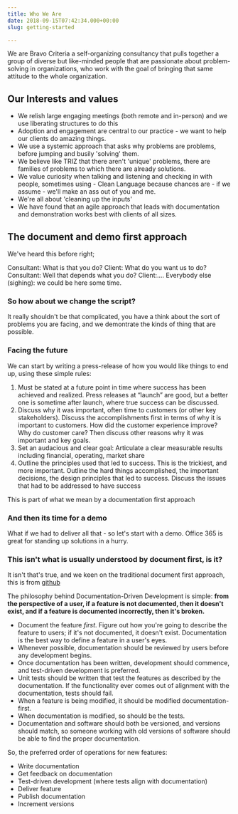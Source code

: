 ```yaml
---
title: Who We Are
date: 2018-09-15T07:42:34.000+00:00
slug: getting-started

---
```

We are Bravo Criteria a self-organizing consultancy that pulls together a group of diverse but like-minded people that are passionate about problem-solving in organizations, who work with the goal of bringing that same attitude to the whole organization.

## Our Interests and values

* We relish large engaging meetings (both remote and in-person) and we use liberating structures to do this
* Adoption and engagement are central to our practice - we want to help our clients do amazing things.
* We use a systemic approach that asks why problems are problems, before jumping and busily 'solving' them.
* We believe like TRIZ that there aren't 'unique' problems, there are families of problems to which there are already solutions.
* We value curiosity when talking and listening and checking in with people, sometimes using - Clean Language because chances are - if we assume - we'll make an ass out of you and me.
* We're all about 'cleaning up the inputs'
* We have found that an agile approach that leads with documentation and demonstration works best with clients of all sizes.

## The document and demo first approach

We've heard this before right;

Consultant: What is that you do?
Client: What do you want us to do?
Consultant: Well that depends what you do?
Client:....
Everybody else (sighing): we could be here some time.

### So how about we change the script?

It really shouldn't be that complicated, you have a think about the sort of problems you are facing, and we demontrate the kinds of thing that are possible.

### Facing the future

We can start by writing a press-release of how you would like things to end up, using these simple rules:

1. Must be stated at a future point in time where success has been achieved and realized.  Press releases at “launch” are good, but a better one is sometime after launch, where true success can be discussed.
2. Discuss why it was important, often time to customers (or other key stakeholders).  Discuss the accomplishments first in terms of why it is important to customers.  How did the customer experience improve?  Why do customer care?  Then discuss other reasons why it was important and key goals.
3. Set an audacious and clear goal:  Articulate a clear measurable results including financial, operating, market share
4. Outline the principles used that led to success.  This is the trickiest, and more important.  Outline the hard things accomplished, the important decisions, the design principles that led to success.  Discuss the issues that had to be addressed to have success

This is part of what we mean by a documentation first approach

### And then its time for a demo

What if we had to deliver all that - so let's start with a demo. Office 365 is great for standing up solutions in a hurry.

### This isn't what is usually understood by document first, is it?

It isn't that's true, and we keen on the traditional document first approach, this is from [github](https://gist.github.com/zsup/9434452 "ddd.md")

The philosophy behind Documentation-Driven Development is simple: **from the perspective of a user, if a feature is not documented, then it doesn't exist, and if a feature is documented incorrectly, then it's broken.**

* Document the feature _first_. Figure out how you're going to describe the feature to users; if it's not documented, it doesn't exist. Documentation is the best way to define a feature in a user's eyes.
* Whenever possible, documentation should be reviewed by users before any development begins.
* Once documentation has been written, development should commence, and test-driven development is preferred.
* Unit tests should be written that test the features as described by the documentation. If the functionality ever comes out of alignment with the documentation, tests should fail.
* When a feature is being modified, it should be modified documentation-first.
* When documentation is modified, so should be the tests.
* Documentation and software should both be versioned, and versions should match, so someone working with old versions of software should be able to find the proper documentation.

So, the preferred order of operations for new features:

* Write documentation
* Get feedback on documentation
* Test-driven development (where tests align with documentation)
* Deliver feature
* Publish documentation
* Increment versions